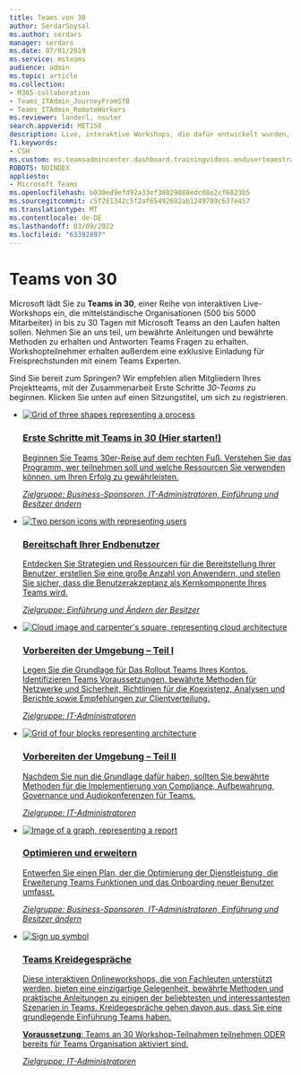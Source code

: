 ```yaml
---
title: Teams von 30
author: SerdarSoysal
ms.author: serdars
manager: serdars
ms.date: 07/01/2019
ms.service: msteams
audience: admin
ms.topic: article
ms.collection:
- M365-collaboration
- Teams_ITAdmin_JourneyFromSfB
- Teams_ITAdmin_RemoteWorkers
ms.reviewer: landerl, nsuter
search.appverid: MET150
description: Live, interaktive Workshops, die dafür entwickelt wurden, Ihnen in nur 30 Tagen den ersten Microsoft Teams zu bieten.
f1.keywords:
- CSH
ms.custom: ms.teamsadmincenter.dashboard.trainingvideos.enduserteamstraining
ROBOTS: NOINDEX
appliesto:
- Microsoft Teams
ms.openlocfilehash: b030ed9efd92a33ef38029088edcd8e2cf6023b5
ms.sourcegitcommit: c5f281342c5f2af65492692ab1249789c637e457
ms.translationtype: MT
ms.contentlocale: de-DE
ms.lasthandoff: 03/09/2022
ms.locfileid: "63392897"
---
```

# <a name="teams-in-30"></a>Teams von 30
<div id="main" class="v2">
    <div class="container">
        <p>Microsoft lädt Sie zu <strong>Teams in 30</strong>, einer Reihe von interaktiven Live-Workshops ein, die mittelständische Organisationen (500 bis 5000 Mitarbeiter) in bis zu 30 Tagen mit Microsoft Teams an den Laufen halten sollen. Nehmen Sie an uns teil, um bewährte Anleitungen und bewährte Methoden zu erhalten und Antworten Teams Fragen zu erhalten. Workshopteilnehmer erhalten außerdem eine exklusive Einladung für Freisprechstunden mit einem Teams Experten.
           <p>Sind Sie bereit zum Springen? Wir empfehlen allen Mitgliedern Ihres Projektteams, mit der Zusammenarbeit Erste Schritte <i>30-Teams zu</i> beginnen. Klicken Sie unten auf einen Sitzungstitel, um sich zu registrieren.
 <ul id="home-all" class="panelContent cardsF cols cols2">        
    <li>
        <a href="https://aka.ms/GetstartedT30"target="_blank">
        <div class="cardSize">
            <div class="cardPadding">
                <div class="card">
                    <div class="cardImageOuter">
                        <div class="cardImage">
                            <img src="./media/process-flow-teams.svg"  alt="Grid of three shapes representing a process" />
                        </div>
                    </div>
                    <div class="cardText">
                        <h3>Erste Schritte mit Teams in 30 (Hier starten!)</h3>
                        <P>Beginnen Sie Teams 30er-Reise auf dem rechten Fuß. Verstehen Sie das Programm, wer teilnehmen soll und welche Ressourcen Sie verwenden können, um Ihren Erfolg zu gewährleisten.</P>
                        <p><i>Zielgruppe: Business-Sponsoren, IT-Administratoren, Einführung und Besitzer ändern</i></p>
                    </div>
                </div>
            </div>
        </div>
        </a>
    </li>
   <li>
        <a href="https://aka.ms/ReadyendusersT30"target="_blank">
        <div class="cardSize">
            <div class="cardPadding">
                <div class="card">
                    <div class="cardImageOuter">
                        <div class="cardImage">
                            <img src="./media/users-people.svg"  alt="Two person icons with representing users" />
                        </div>
                    </div>
                    <div class="cardText">
                        <h3>Bereitschaft Ihrer Endbenutzer</h3>
                    <p>Entdecken Sie Strategien und Ressourcen für die Bereitstellung Ihrer Benutzer, erstellen Sie eine große Anzahl von Anwendern, und stellen Sie sicher, dass die Benutzerakzeptanz als Kernkomponente Ihres Teams wird.</p><p><i>Zielgruppe: Einführung und Ändern der Besitzer</i></p>
                    </div>
                </div>
            </div>
        </div>
        </a>
    </li>
        <li> 
        <a href="https://aka.ms/Preparepart1T30"target="_blank">
        <div class="cardSize">
            <div class="cardPadding">
                <div class="card">
                    <div class="cardImageOuter">
                        <div class="cardImage">
                            <img src="./media/cloud-architecture2.svg"  alt="Cloud image and carpenter's square, representing cloud architecture" />
                        </div>
                    </div>
                    <div class="cardText">
                    <h3>Vorbereiten der Umgebung – Teil I</h3>
                    <p>Legen Sie die Grundlage für Das Rollout Teams Ihres Kontos. Identifizieren Teams Voraussetzungen, bewährte Methoden für Netzwerke und Sicherheit, Richtlinien für die Koexistenz, Analysen und Berichte sowie Empfehlungen zur Clientverteilung.</p><p><i>Zielgruppe: IT-Administratoren</i></p>
</div>
                </div>
            </div>
        </div>
        </a>
    </li> <li>
        <a href="https://aka.ms/Preparepart2T30"target="_blank">
        <div class="cardSize">
            <div class="cardPadding">
                <div class="card">
                    <div class="cardImageOuter">
                        <div class="cardImage">
                            <img src="./media/blocks-teams.svg"  alt="Grid of four blocks representing architecture" />
                        </div>
                    </div>
                    <div class="cardText">
                        <h3>Vorbereiten der Umgebung – Teil II</h3>
                    <p>Nachdem Sie nun die Grundlage dafür haben, sollten Sie bewährte Methoden für die Implementierung von Compliance, Aufbewahrung, Governance und Audiokonferenzen für Teams.</p><p><i>Zielgruppe: IT-Administratoren</i></p>
                    </div>
                </div>
            </div>
        </div>
        </a>
    </li> 
 <li>
        <a href="https://aka.ms/OptimizeexpandT30"target="_blank">
        <div class="cardSize">
            <div class="cardPadding">
                <div class="card">
                    <div class="cardImageOuter">
                        <div class="cardImage">
                            <img src="./media/trend-graph-teams.svg"  alt="Image of a graph, representing a report" />
                        </div>
                    </div>
                    <div class="cardText">
                    <h3>Optimieren und erweitern</h3>
                    <p>Entwerfen Sie einen Plan, der die Optimierung der Dienstleistung, die Erweiterung Teams Funktionen und das Onboarding neuer Benutzer umfasst.</p>
                    <p><i>Zielgruppe: Business-Sponsoren, IT-Administratoren, Einführung und Besitzer ändern</i></p>
                    </div>
                </div>
            </div>
        </div>
        </a>
    </li>
   <li>
        <a href="https://aka.ms/TeamsChalkTalks"target="_blank">
        <div class="cardSize">
            <div class="cardPadding">
                <div class="card">
                    <div class="cardImageOuter">
                        <div class="cardImage">
                            <img src="./media/sign-up-teams.svg"  alt="Sign up symbol" />
                        </div>
                    </div>
                    <div class="cardText">
                    <h3>Teams Kreidegespräche</h3>
                    <p>Diese interaktiven Onlineworkshops, die von Fachleuten unterstützt werden, bieten eine einzigartige Gelegenheit, bewährte Methoden und praktische Anleitungen zu einigen der beliebtesten und interessantesten Szenarien in Teams. Kreidegespräche gehen davon aus, dass Sie eine grundlegende Einführung Teams haben.</p>
                    <p><strong>Voraussetzung</strong>: Teams an 30 Workshop-Teilnahmen teilnehmen ODER bereits für Teams Organisation aktiviert sind.</p>
                    <p><i>Zielgruppe: IT-Administratoren</i></p>
                    </div>
                </div>
            </div>
        </div>
        </a>
    </li>    
</ul>
